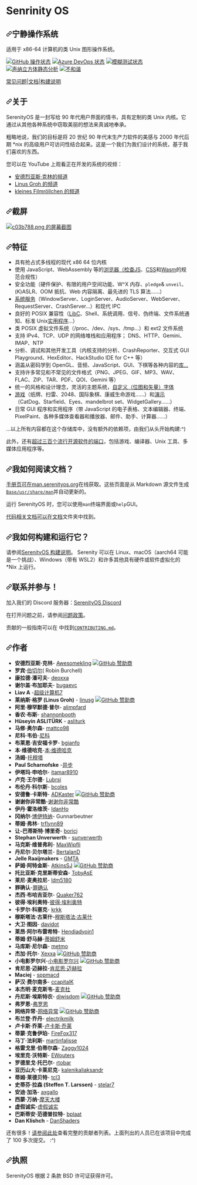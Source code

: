 # Senrinity  OS

<div class="Box-sc-g0xbh4-0 bJMeLZ js-snippet-clipboard-copy-unpositioned" data-hpc="true"><article class="markdown-body entry-content container-lg" itemprop="text"><h1 tabindex="-1" dir="auto"><a id="user-content-serenityos" class="anchor" aria-hidden="true" tabindex="-1" href="#serenityos"><svg class="octicon octicon-link" viewBox="0 0 16 16" version="1.1" width="16" height="16" aria-hidden="true"><path d="m7.775 3.275 1.25-1.25a3.5 3.5 0 1 1 4.95 4.95l-2.5 2.5a3.5 3.5 0 0 1-4.95 0 .751.751 0 0 1 .018-1.042.751.751 0 0 1 1.042-.018 1.998 1.998 0 0 0 2.83 0l2.5-2.5a2.002 2.002 0 0 0-2.83-2.83l-1.25 1.25a.751.751 0 0 1-1.042-.018.751.751 0 0 1-.018-1.042Zm-4.69 9.64a1.998 1.998 0 0 0 2.83 0l1.25-1.25a.751.751 0 0 1 1.042.018.751.751 0 0 1 .018 1.042l-1.25 1.25a3.5 3.5 0 1 1-4.95-4.95l2.5-2.5a3.5 3.5 0 0 1 4.95 0 .751.751 0 0 1-.018 1.042.751.751 0 0 1-1.042.018 1.998 1.998 0 0 0-2.83 0l-2.5 2.5a1.998 1.998 0 0 0 0 2.83Z"></path></svg></a><font style="vertical-align: inherit;"><font style="vertical-align: inherit;">宁静操作系统</font></font></h1>
<p dir="auto"><font style="vertical-align: inherit;"><font style="vertical-align: inherit;">适用于 x86-64 计算机的类 Unix 图形操作系统。</font></font></p>
<p dir="auto"><a href="https://github.com/SerenityOS/serenity/actions?query=workflow%3A%22Build%2C%20lint%2C%20and%20test%22"><img src="https://github.com/SerenityOS/serenity/workflows/Build,%20lint,%20and%20test/badge.svg" alt="GitHub 操作状态" style="max-width: 100%;"></a>
<a href="https://dev.azure.com/SerenityOS/SerenityOS/_build/latest?definitionId=1&amp;branchName=master" rel="nofollow"><img src="https://camo.githubusercontent.com/0845e8dd195f0177f622917afcf0d745c376551930791858459e0a4f4db13563/68747470733a2f2f6465762e617a7572652e636f6d2f536572656e6974794f532f536572656e6974794f532f5f617069732f6275696c642f7374617475732f43493f6272616e63684e616d653d6d6173746572" alt="Azure DevOps 状态" data-canonical-src="https://dev.azure.com/SerenityOS/SerenityOS/_apis/build/status/CI?branchName=master" style="max-width: 100%;"></a>
<a href="https://bugs.chromium.org/p/oss-fuzz/issues/list?sort=-opened&amp;can=1&amp;q=proj:serenity" rel="nofollow"><img src="https://camo.githubusercontent.com/602082c036236f90dd4b00f9d9af6d5e1fe8632c55d387ecc90c5000009cf3f9/68747470733a2f2f6f73732d66757a7a2d6275696c642d6c6f67732e73746f726167652e676f6f676c65617069732e636f6d2f6261646765732f736572656e6974792e737667" alt="模糊测试状态" data-canonical-src="https://oss-fuzz-build-logs.storage.googleapis.com/badges/serenity.svg" style="max-width: 100%;"></a>
<a href="https://sonarcloud.io/dashboard?id=SerenityOS_serenity" rel="nofollow"><img src="https://camo.githubusercontent.com/5dfb5facde880dc111e7a81545510fbf230d5bcd9f6e4a58a30280c1f8252320/68747470733a2f2f736f6e6172636c6f75642e696f2f6170692f70726f6a6563745f6261646765732f6d6561737572653f70726f6a6563743d536572656e6974794f535f736572656e697479266d65747269633d6e636c6f63" alt="声纳立方体静态分析" data-canonical-src="https://sonarcloud.io/api/project_badges/measure?project=SerenityOS_serenity&amp;metric=ncloc" style="max-width: 100%;"></a>
<a href="https://discord.gg/serenityos" rel="nofollow"><img src="https://camo.githubusercontent.com/e55eedc174baf7a9955956815076754ac9a91cd2883420bbe0eaf639fda079b1/68747470733a2f2f696d672e736869656c64732e696f2f646973636f72642f3833303532323530353630353238333836322e7376673f6c6f676f3d646973636f7264266c6f676f436f6c6f723d7768697465266c6f676f57696474683d3230266c6162656c436f6c6f723d373238394441266c6162656c3d446973636f726426636f6c6f723d313763663438" alt="不和谐" data-canonical-src="https://img.shields.io/discord/830522505605283862.svg?logo=discord&amp;logoColor=white&amp;logoWidth=20&amp;labelColor=7289DA&amp;label=Discord&amp;color=17cf48" style="max-width: 100%;"></a></p>
<p dir="auto"><a href="/SerenityOS/serenity/blob/master/Documentation/FAQ.md"><font style="vertical-align: inherit;"><font style="vertical-align: inherit;">常见问题</font></font></a><font style="vertical-align: inherit;"><font style="vertical-align: inherit;">|</font></font><a href="#how-do-i-read-the-documentation"><font style="vertical-align: inherit;"><font style="vertical-align: inherit;">文档</font></font></a><font style="vertical-align: inherit;"><font style="vertical-align: inherit;">|</font></font><a href="#how-do-i-build-and-run-this"><font style="vertical-align: inherit;"><font style="vertical-align: inherit;">构建说明</font></font></a></p>
<h2 tabindex="-1" dir="auto"><a id="user-content-about" class="anchor" aria-hidden="true" tabindex="-1" href="#about"><svg class="octicon octicon-link" viewBox="0 0 16 16" version="1.1" width="16" height="16" aria-hidden="true"><path d="m7.775 3.275 1.25-1.25a3.5 3.5 0 1 1 4.95 4.95l-2.5 2.5a3.5 3.5 0 0 1-4.95 0 .751.751 0 0 1 .018-1.042.751.751 0 0 1 1.042-.018 1.998 1.998 0 0 0 2.83 0l2.5-2.5a2.002 2.002 0 0 0-2.83-2.83l-1.25 1.25a.751.751 0 0 1-1.042-.018.751.751 0 0 1-.018-1.042Zm-4.69 9.64a1.998 1.998 0 0 0 2.83 0l1.25-1.25a.751.751 0 0 1 1.042.018.751.751 0 0 1 .018 1.042l-1.25 1.25a3.5 3.5 0 1 1-4.95-4.95l2.5-2.5a3.5 3.5 0 0 1 4.95 0 .751.751 0 0 1-.018 1.042.751.751 0 0 1-1.042.018 1.998 1.998 0 0 0-2.83 0l-2.5 2.5a1.998 1.998 0 0 0 0 2.83Z"></path></svg></a><font style="vertical-align: inherit;"><font style="vertical-align: inherit;">关于</font></font></h2>
<p dir="auto"><font style="vertical-align: inherit;"><font style="vertical-align: inherit;">SerenityOS 是一封写给 90 年代用户界面的情书，具有定制的类 Unix 内核。它通过从其他各种系统中窃取美丽的想法来真诚地奉承。</font></font></p>
<p dir="auto"><font style="vertical-align: inherit;"><font style="vertical-align: inherit;">粗略地说，我们的目标是将 20 世纪 90 年代末生产力软件的美感与 2000 年代后期 *nix 的高级用户可访问性结合起来。这是一个我们为我们设计的系统，基于我们喜欢的东西。</font></font></p>
<p dir="auto"><font style="vertical-align: inherit;"><font style="vertical-align: inherit;">您可以在 YouTube 上观看正在开发的系统的视频：</font></font></p>
<ul dir="auto">
<li><a href="https://youtube.com/andreaskling" rel="nofollow"><font style="vertical-align: inherit;"><font style="vertical-align: inherit;">安德烈亚斯·克林的频道</font></font></a></li>
<li><a href="https://youtube.com/linusgroh" rel="nofollow"><font style="vertical-align: inherit;"><font style="vertical-align: inherit;">Linus Groh 的频道</font></font></a></li>
<li><a href="https://www.youtube.com/c/kleinesfilmroellchen" rel="nofollow"><font style="vertical-align: inherit;"><font style="vertical-align: inherit;">kleines Filmröllchen 的频道</font></font></a></li>
</ul>
<h2 tabindex="-1" dir="auto"><a id="user-content-screenshot" class="anchor" aria-hidden="true" tabindex="-1" href="#screenshot"><svg class="octicon octicon-link" viewBox="0 0 16 16" version="1.1" width="16" height="16" aria-hidden="true"><path d="m7.775 3.275 1.25-1.25a3.5 3.5 0 1 1 4.95 4.95l-2.5 2.5a3.5 3.5 0 0 1-4.95 0 .751.751 0 0 1 .018-1.042.751.751 0 0 1 1.042-.018 1.998 1.998 0 0 0 2.83 0l2.5-2.5a2.002 2.002 0 0 0-2.83-2.83l-1.25 1.25a.751.751 0 0 1-1.042-.018.751.751 0 0 1-.018-1.042Zm-4.69 9.64a1.998 1.998 0 0 0 2.83 0l1.25-1.25a.751.751 0 0 1 1.042.018.751.751 0 0 1 .018 1.042l-1.25 1.25a3.5 3.5 0 1 1-4.95-4.95l2.5-2.5a3.5 3.5 0 0 1 4.95 0 .751.751 0 0 1-.018 1.042.751.751 0 0 1-1.042.018 1.998 1.998 0 0 0-2.83 0l-2.5 2.5a1.998 1.998 0 0 0 0 2.83Z"></path></svg></a><font style="vertical-align: inherit;"><font style="vertical-align: inherit;">截屏</font></font></h2>
<p dir="auto"><a target="_blank" rel="noopener noreferrer" href="/SerenityOS/serenity/blob/master/Meta/Screenshots/screenshot-c03b788.png"><img src="/SerenityOS/serenity/raw/master/Meta/Screenshots/screenshot-c03b788.png" alt="c03b788.png 的屏幕截图" style="max-width: 100%;"></a></p>
<h2 tabindex="-1" dir="auto"><a id="user-content-features" class="anchor" aria-hidden="true" tabindex="-1" href="#features"><svg class="octicon octicon-link" viewBox="0 0 16 16" version="1.1" width="16" height="16" aria-hidden="true"><path d="m7.775 3.275 1.25-1.25a3.5 3.5 0 1 1 4.95 4.95l-2.5 2.5a3.5 3.5 0 0 1-4.95 0 .751.751 0 0 1 .018-1.042.751.751 0 0 1 1.042-.018 1.998 1.998 0 0 0 2.83 0l2.5-2.5a2.002 2.002 0 0 0-2.83-2.83l-1.25 1.25a.751.751 0 0 1-1.042-.018.751.751 0 0 1-.018-1.042Zm-4.69 9.64a1.998 1.998 0 0 0 2.83 0l1.25-1.25a.751.751 0 0 1 1.042.018.751.751 0 0 1 .018 1.042l-1.25 1.25a3.5 3.5 0 1 1-4.95-4.95l2.5-2.5a3.5 3.5 0 0 1 4.95 0 .751.751 0 0 1-.018 1.042.751.751 0 0 1-1.042.018 1.998 1.998 0 0 0-2.83 0l-2.5 2.5a1.998 1.998 0 0 0 0 2.83Z"></path></svg></a><font style="vertical-align: inherit;"><font style="vertical-align: inherit;">特征</font></font></h2>
<ul dir="auto">
<li><font style="vertical-align: inherit;"><font style="vertical-align: inherit;">具有抢占式多线程的现代 x86 64 位内核</font></font></li>
<li><a href="/SerenityOS/serenity/blob/master/Userland/Applications/Browser"><font style="vertical-align: inherit;"></font></a><font style="vertical-align: inherit;"><font style="vertical-align: inherit;">使用 JavaScript、WebAssembly 等的</font><a href="/SerenityOS/serenity/blob/master/Userland/Applications/Browser"><font style="vertical-align: inherit;">浏览器（检查</font></a></font><a href="https://serenityos.github.io/libjs-website/test262/" rel="nofollow"><font style="vertical-align: inherit;"><font style="vertical-align: inherit;">JS</font></font></a><font style="vertical-align: inherit;"><font style="vertical-align: inherit;">、</font></font><a href="https://css.tobyase.de/" rel="nofollow"><font style="vertical-align: inherit;"><font style="vertical-align: inherit;">CSS</font></font></a><font style="vertical-align: inherit;"><font style="vertical-align: inherit;">和</font></font><a href="https://serenityos.github.io/libjs-website/wasm/" rel="nofollow"><font style="vertical-align: inherit;"><font style="vertical-align: inherit;">Wasm</font></font></a><font style="vertical-align: inherit;"><font style="vertical-align: inherit;">的规范合规性）</font></font></li>
<li><font style="vertical-align: inherit;"><font style="vertical-align: inherit;">安全功能（硬件保护、有限的用户空间功能、W^X 内存、</font></font><code>pledge</code><font style="vertical-align: inherit;"><font style="vertical-align: inherit;">&amp; </font></font><code>unveil</code><font style="vertical-align: inherit;"><font style="vertical-align: inherit;">、(K)ASLR、OOM 抵抗、Web 内容隔离、最先进的 TLS 算法……）</font></font></li>
<li><a href="/SerenityOS/serenity/blob/master/Userland/Services"><font style="vertical-align: inherit;"><font style="vertical-align: inherit;">系统服务</font></font></a><font style="vertical-align: inherit;"><font style="vertical-align: inherit;">（WindowServer、LoginServer、AudioServer、WebServer、RequestServer、CrashServer...）和现代 IPC</font></font></li>
<li><font style="vertical-align: inherit;"><font style="vertical-align: inherit;">良好的 POSIX 兼容性（</font></font><a href="/SerenityOS/serenity/blob/master/Userland/Libraries/LibC"><font style="vertical-align: inherit;"><font style="vertical-align: inherit;">LibC</font></font></a><font style="vertical-align: inherit;"><font style="vertical-align: inherit;">、Shell、系统调用、信号、伪终端、文件系统通知、标准 Unix</font></font><a href="/SerenityOS/serenity/blob/master/Userland/Utilities"><font style="vertical-align: inherit;"><font style="vertical-align: inherit;">实用程序</font></font></a><font style="vertical-align: inherit;"><font style="vertical-align: inherit;">...）</font></font></li>
<li><font style="vertical-align: inherit;"><font style="vertical-align: inherit;">类 POSIX 虚拟文件系统（/proc、/dev、/sys、/tmp...）和 ext2 文件系统</font></font></li>
<li><font style="vertical-align: inherit;"><font style="vertical-align: inherit;">支持 IPv4、TCP、UDP 的网络堆栈和应用程序； DNS、HTTP、Gemini、IMAP、NTP</font></font></li>
<li><font style="vertical-align: inherit;"><font style="vertical-align: inherit;">分析、调试和其他开发工具（内核支持的分析、CrashReporter、交互式 GUI Playground、HexEditor、HackStudio IDE for C++ 等）</font></font></li>
<li><a href="/SerenityOS/serenity/blob/master/Userland/Libraries"><font style="vertical-align: inherit;"></font></a><font style="vertical-align: inherit;"><font style="vertical-align: inherit;">涵盖从密码学到&ZeroWidthSpace;&ZeroWidthSpace; OpenGL、音频、JavaScript、GUI、下棋等各种内容的</font><a href="/SerenityOS/serenity/blob/master/Userland/Libraries"><font style="vertical-align: inherit;">库...</font></a></font></li>
<li><font style="vertical-align: inherit;"><font style="vertical-align: inherit;">支持许多常见和不常见的文件格式（PNG、JPEG、GIF、MP3、WAV、FLAC、ZIP、TAR、PDF、QOI、Gemini 等）</font></font></li>
<li><font style="vertical-align: inherit;"><font style="vertical-align: inherit;">统一的风格和设计理念，灵活的主题系统，</font></font><a href="https://fonts.serenityos.net/font-family" rel="nofollow"><font style="vertical-align: inherit;"><font style="vertical-align: inherit;">自定义（位图和矢量）字体</font></font></a></li>
<li><a href="/SerenityOS/serenity/blob/master/Userland/Games"><font style="vertical-align: inherit;"><font style="vertical-align: inherit;">游戏</font></font></a><font style="vertical-align: inherit;"><font style="vertical-align: inherit;">（纸牌、扫雷、2048、国际象棋、康威生命游戏……）和</font></font><a href="/SerenityOS/serenity/blob/master/Userland/Demos"><font style="vertical-align: inherit;"><font style="vertical-align: inherit;">演示</font></font></a><font style="vertical-align: inherit;"><font style="vertical-align: inherit;">（CatDog、Starfield、Eyes、mandelbrot set、WidgetGallery……）</font></font></li>
<li><font style="vertical-align: inherit;"><font style="vertical-align: inherit;">日常 GUI 程序和实用程序（带 JavaScript 的电子表格、文本编辑器、终端、PixelPaint、各种多媒体查看器和播放器、邮件、助手、计算器……）</font></font></li>
</ul>
<p dir="auto"><font style="vertical-align: inherit;"><font style="vertical-align: inherit;">...以上所有内容都在这个存储库中，没有额外的依赖项，由我们从头开始构建:^)</font></font></p>
<p dir="auto"><font style="vertical-align: inherit;"><font style="vertical-align: inherit;">此外，还有</font></font><a href="/SerenityOS/serenity/blob/master/Ports/AvailablePorts.md"><font style="vertical-align: inherit;"><font style="vertical-align: inherit;">超过三百个流行开源软件的端口</font></font></a><font style="vertical-align: inherit;"><font style="vertical-align: inherit;">，包括游戏、编译器、Unix 工具、多媒体应用程序等。</font></font></p>
<h2 tabindex="-1" dir="auto"><a id="user-content-how-do-i-read-the-documentation" class="anchor" aria-hidden="true" tabindex="-1" href="#how-do-i-read-the-documentation"><svg class="octicon octicon-link" viewBox="0 0 16 16" version="1.1" width="16" height="16" aria-hidden="true"><path d="m7.775 3.275 1.25-1.25a3.5 3.5 0 1 1 4.95 4.95l-2.5 2.5a3.5 3.5 0 0 1-4.95 0 .751.751 0 0 1 .018-1.042.751.751 0 0 1 1.042-.018 1.998 1.998 0 0 0 2.83 0l2.5-2.5a2.002 2.002 0 0 0-2.83-2.83l-1.25 1.25a.751.751 0 0 1-1.042-.018.751.751 0 0 1-.018-1.042Zm-4.69 9.64a1.998 1.998 0 0 0 2.83 0l1.25-1.25a.751.751 0 0 1 1.042.018.751.751 0 0 1 .018 1.042l-1.25 1.25a3.5 3.5 0 1 1-4.95-4.95l2.5-2.5a3.5 3.5 0 0 1 4.95 0 .751.751 0 0 1-.018 1.042.751.751 0 0 1-1.042.018 1.998 1.998 0 0 0-2.83 0l-2.5 2.5a1.998 1.998 0 0 0 0 2.83Z"></path></svg></a><font style="vertical-align: inherit;"><font style="vertical-align: inherit;">我如何阅读文档？</font></font></h2>
<p dir="auto"><font style="vertical-align: inherit;"></font><a href="https://man.serenityos.org" rel="nofollow"><font style="vertical-align: inherit;"><font style="vertical-align: inherit;">手册页可在man.serenityos.org</font></font></a><font style="vertical-align: inherit;"><font style="vertical-align: inherit;">在线获取</font><font style="vertical-align: inherit;">。这些页面是从 Markdown 源文件生成</font></font><a href="https://github.com/SerenityOS/serenity/tree/master/Base/usr/share/man"><code>Base/usr/share/man</code></a><font style="vertical-align: inherit;"><font style="vertical-align: inherit;">并自动更新的。</font></font></p>
<p dir="auto"><font style="vertical-align: inherit;"><font style="vertical-align: inherit;">运行 SerenityOS 时，您可以使用</font></font><code>man</code><font style="vertical-align: inherit;"><font style="vertical-align: inherit;">终端界面或</font></font><code>help</code><font style="vertical-align: inherit;"><font style="vertical-align: inherit;">GUI。</font></font></p>
<p dir="auto"><font style="vertical-align: inherit;"></font><a href="/SerenityOS/serenity/blob/master/Documentation"><font style="vertical-align: inherit;"><font style="vertical-align: inherit;">代码相关文档可以在文档</font></font></a><font style="vertical-align: inherit;"><font style="vertical-align: inherit;">文件夹中找到</font><font style="vertical-align: inherit;">。</font></font></p>
<h2 tabindex="-1" dir="auto"><a id="user-content-how-do-i-build-and-run-this" class="anchor" aria-hidden="true" tabindex="-1" href="#how-do-i-build-and-run-this"><svg class="octicon octicon-link" viewBox="0 0 16 16" version="1.1" width="16" height="16" aria-hidden="true"><path d="m7.775 3.275 1.25-1.25a3.5 3.5 0 1 1 4.95 4.95l-2.5 2.5a3.5 3.5 0 0 1-4.95 0 .751.751 0 0 1 .018-1.042.751.751 0 0 1 1.042-.018 1.998 1.998 0 0 0 2.83 0l2.5-2.5a2.002 2.002 0 0 0-2.83-2.83l-1.25 1.25a.751.751 0 0 1-1.042-.018.751.751 0 0 1-.018-1.042Zm-4.69 9.64a1.998 1.998 0 0 0 2.83 0l1.25-1.25a.751.751 0 0 1 1.042.018.751.751 0 0 1 .018 1.042l-1.25 1.25a3.5 3.5 0 1 1-4.95-4.95l2.5-2.5a3.5 3.5 0 0 1 4.95 0 .751.751 0 0 1-.018 1.042.751.751 0 0 1-1.042.018 1.998 1.998 0 0 0-2.83 0l-2.5 2.5a1.998 1.998 0 0 0 0 2.83Z"></path></svg></a><font style="vertical-align: inherit;"><font style="vertical-align: inherit;">我如何构建和运行它？</font></font></h2>
<p dir="auto"><font style="vertical-align: inherit;"><font style="vertical-align: inherit;">请参阅</font></font><a href="https://github.com/SerenityOS/serenity/blob/master/Documentation/BuildInstructions.md"><font style="vertical-align: inherit;"><font style="vertical-align: inherit;">SerenityOS 构建说明</font></font></a><font style="vertical-align: inherit;"><font style="vertical-align: inherit;">。 Serenity 可以在 Linux、macOS（aarch64 可能是一个挑战）、Windows（带有 WSL2）和许多其他具有硬件或软件虚拟化的 *Nix 上运行。</font></font></p>
<h2 tabindex="-1" dir="auto"><a id="user-content-get-in-touch-and-participate" class="anchor" aria-hidden="true" tabindex="-1" href="#get-in-touch-and-participate"><svg class="octicon octicon-link" viewBox="0 0 16 16" version="1.1" width="16" height="16" aria-hidden="true"><path d="m7.775 3.275 1.25-1.25a3.5 3.5 0 1 1 4.95 4.95l-2.5 2.5a3.5 3.5 0 0 1-4.95 0 .751.751 0 0 1 .018-1.042.751.751 0 0 1 1.042-.018 1.998 1.998 0 0 0 2.83 0l2.5-2.5a2.002 2.002 0 0 0-2.83-2.83l-1.25 1.25a.751.751 0 0 1-1.042-.018.751.751 0 0 1-.018-1.042Zm-4.69 9.64a1.998 1.998 0 0 0 2.83 0l1.25-1.25a.751.751 0 0 1 1.042.018.751.751 0 0 1 .018 1.042l-1.25 1.25a3.5 3.5 0 1 1-4.95-4.95l2.5-2.5a3.5 3.5 0 0 1 4.95 0 .751.751 0 0 1-.018 1.042.751.751 0 0 1-1.042.018 1.998 1.998 0 0 0-2.83 0l-2.5 2.5a1.998 1.998 0 0 0 0 2.83Z"></path></svg></a><font style="vertical-align: inherit;"><font style="vertical-align: inherit;">联系并参与！</font></font></h2>
<p dir="auto"><font style="vertical-align: inherit;"><font style="vertical-align: inherit;">加入我们的 Discord 服务器：</font></font><a href="https://discord.gg/serenityos" rel="nofollow"><font style="vertical-align: inherit;"><font style="vertical-align: inherit;">SerenityOS Discord</font></font></a></p>
<p dir="auto"><font style="vertical-align: inherit;"><font style="vertical-align: inherit;">在打开问题之前，请参阅</font></font><a href="https://github.com/SerenityOS/serenity/blob/master/CONTRIBUTING.md#issue-policy"><font style="vertical-align: inherit;"><font style="vertical-align: inherit;">问题政策</font></font></a><font style="vertical-align: inherit;"><font style="vertical-align: inherit;">。</font></font></p>
<p dir="auto"><font style="vertical-align: inherit;"><font style="vertical-align: inherit;">贡献的一般指南可以在 中找到</font></font><a href="/SerenityOS/serenity/blob/master/CONTRIBUTING.md"><code>CONTRIBUTING.md</code></a><font style="vertical-align: inherit;"><font style="vertical-align: inherit;">。</font></font></p>
<h2 tabindex="-1" dir="auto"><a id="user-content-authors" class="anchor" aria-hidden="true" tabindex="-1" href="#authors"><svg class="octicon octicon-link" viewBox="0 0 16 16" version="1.1" width="16" height="16" aria-hidden="true"><path d="m7.775 3.275 1.25-1.25a3.5 3.5 0 1 1 4.95 4.95l-2.5 2.5a3.5 3.5 0 0 1-4.95 0 .751.751 0 0 1 .018-1.042.751.751 0 0 1 1.042-.018 1.998 1.998 0 0 0 2.83 0l2.5-2.5a2.002 2.002 0 0 0-2.83-2.83l-1.25 1.25a.751.751 0 0 1-1.042-.018.751.751 0 0 1-.018-1.042Zm-4.69 9.64a1.998 1.998 0 0 0 2.83 0l1.25-1.25a.751.751 0 0 1 1.042.018.751.751 0 0 1 .018 1.042l-1.25 1.25a3.5 3.5 0 1 1-4.95-4.95l2.5-2.5a3.5 3.5 0 0 1 4.95 0 .751.751 0 0 1-.018 1.042.751.751 0 0 1-1.042.018 1.998 1.998 0 0 0-2.83 0l-2.5 2.5a1.998 1.998 0 0 0 0 2.83Z"></path></svg></a><font style="vertical-align: inherit;"><font style="vertical-align: inherit;">作者</font></font></h2>
<ul dir="auto">
<li><strong><font style="vertical-align: inherit;"><font style="vertical-align: inherit;">安德烈亚斯·克林</font></font></strong><font style="vertical-align: inherit;"><font style="vertical-align: inherit;">- </font></font><a href="https://twitter.com/awesomekling" rel="nofollow"><font style="vertical-align: inherit;"><font style="vertical-align: inherit;">Awesomekling</font></font></a> <a href="https://github.com/sponsors/awesomekling"><img src="https://camo.githubusercontent.com/91b6a38aab351e003661b0b9a638548d2294305b1e4558c4ac8e39ebab2fcf28/68747470733a2f2f696d672e736869656c64732e696f2f7374617469632f76313f6c6162656c3d53706f6e736f72266d6573736167653d254532253944254134266c6f676f3d476974487562" alt="GitHub 赞助商" data-canonical-src="https://img.shields.io/static/v1?label=Sponsor&amp;message=%E2%9D%A4&amp;logo=GitHub" style="max-width: 100%;"></a></li>
<li><strong><font style="vertical-align: inherit;"><font style="vertical-align: inherit;">罗宾·</font></font></strong><font style="vertical-align: inherit;"><a href="https://github.com/rburchell"><font style="vertical-align: inherit;">伯切尔</font></a><font style="vertical-align: inherit;">( Robin Burchell)</font></font><a href="https://github.com/rburchell"><font style="vertical-align: inherit;"></font></a></li>
<li><strong><font style="vertical-align: inherit;"><font style="vertical-align: inherit;">康拉德·潘可夫</font></font></strong><font style="vertical-align: inherit;"><font style="vertical-align: inherit;">- </font></font><a href="https://github.com/deoxxa"><font style="vertical-align: inherit;"><font style="vertical-align: inherit;">deoxxa</font></font></a></li>
<li><strong><font style="vertical-align: inherit;"><font style="vertical-align: inherit;">谢尔盖·布加耶夫</font></font></strong><font style="vertical-align: inherit;"><font style="vertical-align: inherit;">- </font></font><a href="https://github.com/bugaevc"><font style="vertical-align: inherit;"><font style="vertical-align: inherit;">bugaevc</font></font></a></li>
<li><strong><font style="vertical-align: inherit;"><font style="vertical-align: inherit;">Liav A</font></font></strong><font style="vertical-align: inherit;"><font style="vertical-align: inherit;"> -</font></font><a href="https://github.com/supercomputer7"><font style="vertical-align: inherit;"><font style="vertical-align: inherit;">超级计算机7</font></font></a></li>
<li><strong><font style="vertical-align: inherit;"><font style="vertical-align: inherit;">莱纳斯·格罗 (Linus Groh)</font></font></strong><font style="vertical-align: inherit;"><font style="vertical-align: inherit;"> - </font></font><a href="https://github.com/linusg"><font style="vertical-align: inherit;"><font style="vertical-align: inherit;">linusg</font></font></a> <a href="https://github.com/sponsors/linusg"><img src="https://camo.githubusercontent.com/91b6a38aab351e003661b0b9a638548d2294305b1e4558c4ac8e39ebab2fcf28/68747470733a2f2f696d672e736869656c64732e696f2f7374617469632f76313f6c6162656c3d53706f6e736f72266d6573736167653d254532253944254134266c6f676f3d476974487562" alt="GitHub 赞助商" data-canonical-src="https://img.shields.io/static/v1?label=Sponsor&amp;message=%E2%9D%A4&amp;logo=GitHub" style="max-width: 100%;"></a></li>
<li><strong><font style="vertical-align: inherit;"><font style="vertical-align: inherit;">阿里·穆罕默德·普尔</font></font></strong><font style="vertical-align: inherit;"><font style="vertical-align: inherit;">- </font></font><a href="https://github.com/alimpfard"><font style="vertical-align: inherit;"><font style="vertical-align: inherit;">alimpfard</font></font></a></li>
<li><strong><font style="vertical-align: inherit;"><font style="vertical-align: inherit;">香农·布斯</font></font></strong><font style="vertical-align: inherit;"><font style="vertical-align: inherit;">- </font></font><a href="https://github.com/shannonbooth"><font style="vertical-align: inherit;"><font style="vertical-align: inherit;">shannonbooth</font></font></a></li>
<li><strong><font style="vertical-align: inherit;"><font style="vertical-align: inherit;">Hüseyin ASLITÜRK</font></font></strong><font style="vertical-align: inherit;"><font style="vertical-align: inherit;"> - </font></font><a href="https://github.com/asliturk"><font style="vertical-align: inherit;"><font style="vertical-align: inherit;">asliturk</font></font></a></li>
<li><strong><font style="vertical-align: inherit;"><font style="vertical-align: inherit;">马修·奥尔森</font></font></strong><font style="vertical-align: inherit;"><font style="vertical-align: inherit;">- </font></font><a href="https://github.com/mattco98"><font style="vertical-align: inherit;"><font style="vertical-align: inherit;">mattco98</font></font></a></li>
<li><strong><font style="vertical-align: inherit;"><font style="vertical-align: inherit;">尼科·韦伯</font></font></strong><font style="vertical-align: inherit;"><font style="vertical-align: inherit;">-</font></font><a href="https://github.com/nico"><font style="vertical-align: inherit;"><font style="vertical-align: inherit;">尼科</font></font></a></li>
<li><strong><font style="vertical-align: inherit;"><font style="vertical-align: inherit;">布莱恩·吉安福卡罗</font></font></strong><font style="vertical-align: inherit;"><font style="vertical-align: inherit;">- </font></font><a href="https://github.com/bgianfo"><font style="vertical-align: inherit;"><font style="vertical-align: inherit;">bgianfo</font></font></a></li>
<li><strong><font style="vertical-align: inherit;"><font style="vertical-align: inherit;">本·维德哈克</font></font></strong><font style="vertical-align: inherit;"><font style="vertical-align: inherit;">-</font></font><a href="https://github.com/BenWiederhake"><font style="vertical-align: inherit;"><font style="vertical-align: inherit;">本·维德哈克</font></font></a></li>
<li><strong><font style="vertical-align: inherit;"><font style="vertical-align: inherit;">汤姆</font></font></strong><font style="vertical-align: inherit;"><font style="vertical-align: inherit;">-</font></font><a href="https://github.com/tomuta"><font style="vertical-align: inherit;"><font style="vertical-align: inherit;">托穆塔</font></font></a></li>
<li><strong><font style="vertical-align: inherit;"><font style="vertical-align: inherit;">Paul Scharnofske</font></font></strong><font style="vertical-align: inherit;"><font style="vertical-align: inherit;"> -</font></font><a href="https://github.com/asynts"><font style="vertical-align: inherit;"><font style="vertical-align: inherit;">异步</font></font></a></li>
<li><strong><font style="vertical-align: inherit;"><font style="vertical-align: inherit;">伊塔玛·申哈尔</font></font></strong><font style="vertical-align: inherit;"><font style="vertical-align: inherit;">- </font></font><a href="https://github.com/itamar8910"><font style="vertical-align: inherit;"><font style="vertical-align: inherit;">itamar8910</font></font></a></li>
<li><strong><font style="vertical-align: inherit;"><font style="vertical-align: inherit;">卢克·王尔德</font></font></strong><font style="vertical-align: inherit;"><font style="vertical-align: inherit;">- </font></font><a href="https://github.com/Lubrsi"><font style="vertical-align: inherit;"><font style="vertical-align: inherit;">Lubrsi</font></font></a></li>
<li><strong><font style="vertical-align: inherit;"><font style="vertical-align: inherit;">布伦丹·科尔斯</font></font></strong><font style="vertical-align: inherit;"><font style="vertical-align: inherit;">- </font></font><a href="https://github.com/bcoles"><font style="vertical-align: inherit;"><font style="vertical-align: inherit;">bcoles</font></font></a></li>
<li><strong><font style="vertical-align: inherit;"><font style="vertical-align: inherit;">安德鲁·卡斯特</font></font></strong><font style="vertical-align: inherit;"><font style="vertical-align: inherit;">- </font></font><a href="https://github.com/ADKaster"><font style="vertical-align: inherit;"><font style="vertical-align: inherit;">ADKaster</font></font></a> <a href="https://github.com/sponsors/ADKaster"><img src="https://camo.githubusercontent.com/91b6a38aab351e003661b0b9a638548d2294305b1e4558c4ac8e39ebab2fcf28/68747470733a2f2f696d672e736869656c64732e696f2f7374617469632f76313f6c6162656c3d53706f6e736f72266d6573736167653d254532253944254134266c6f676f3d476974487562" alt="GitHub 赞助商" data-canonical-src="https://img.shields.io/static/v1?label=Sponsor&amp;message=%E2%9D%A4&amp;logo=GitHub" style="max-width: 100%;"></a></li>
<li><strong><font style="vertical-align: inherit;"><font style="vertical-align: inherit;">谢谢你非常酷</font></font></strong><font style="vertical-align: inherit;"><font style="vertical-align: inherit;">-</font></font><a href="https://github.com/thankyouverycool"><font style="vertical-align: inherit;"><font style="vertical-align: inherit;">谢谢你非常酷</font></font></a></li>
<li><strong><font style="vertical-align: inherit;"><font style="vertical-align: inherit;">伊丹·霍洛维茨</font></font></strong><font style="vertical-align: inherit;"><font style="vertical-align: inherit;">- </font></font><a href="https://github.com/IdanHo"><font style="vertical-align: inherit;"><font style="vertical-align: inherit;">IdanHo</font></font></a></li>
<li><strong><font style="vertical-align: inherit;"><font style="vertical-align: inherit;">冈纳尔·</font></font></strong><font style="vertical-align: inherit;"><a href="https://github.com/gunnarbeutner"><font style="vertical-align: inherit;">博伊特纳</font></a><font style="vertical-align: inherit;">- Gunnarbeutner</font></font><a href="https://github.com/gunnarbeutner"><font style="vertical-align: inherit;"></font></a></li>
<li><strong><font style="vertical-align: inherit;"><font style="vertical-align: inherit;">蒂姆·弗林</font></font></strong><font style="vertical-align: inherit;"><font style="vertical-align: inherit;">- </font></font><a href="https://github.com/trflynn89"><font style="vertical-align: inherit;"><font style="vertical-align: inherit;">trflynn89</font></font></a></li>
<li><strong><font style="vertical-align: inherit;"><font style="vertical-align: inherit;">让-巴蒂斯特·博里奇</font></font></strong><font style="vertical-align: inherit;"><font style="vertical-align: inherit;">- </font></font><a href="https://github.com/boricj"><font style="vertical-align: inherit;"><font style="vertical-align: inherit;">boricj</font></font></a></li>
<li><strong><font style="vertical-align: inherit;"><font style="vertical-align: inherit;">Stephan Unverwerth</font></font></strong><font style="vertical-align: inherit;"><font style="vertical-align: inherit;"> - </font></font><a href="https://github.com/sunverwerth"><font style="vertical-align: inherit;"><font style="vertical-align: inherit;">sunverwerth</font></font></a></li>
<li><strong><font style="vertical-align: inherit;"><font style="vertical-align: inherit;">马克斯·维普弗利</font></font></strong><font style="vertical-align: inherit;"><font style="vertical-align: inherit;">- </font></font><a href="https://github.com/MaxWipfli"><font style="vertical-align: inherit;"><font style="vertical-align: inherit;">MaxWipfli</font></font></a></li>
<li><strong><font style="vertical-align: inherit;"><font style="vertical-align: inherit;">丹尼尔·贝尔塔兰</font></font></strong><font style="vertical-align: inherit;"><font style="vertical-align: inherit;">- </font></font><a href="https://github.com/BertalanD"><font style="vertical-align: inherit;"><font style="vertical-align: inherit;">BertalanD</font></font></a></li>
<li><strong><font style="vertical-align: inherit;"><font style="vertical-align: inherit;">Jelle Raaijmakers</font></font></strong><font style="vertical-align: inherit;"><font style="vertical-align: inherit;"> - </font></font><a href="https://github.com/GMTA"><font style="vertical-align: inherit;"><font style="vertical-align: inherit;">GMTA</font></font></a></li>
<li><strong><font style="vertical-align: inherit;"><font style="vertical-align: inherit;">萨姆·阿特金斯</font></font></strong><font style="vertical-align: inherit;"><font style="vertical-align: inherit;">- </font></font><a href="https://github.com/AtkinsSJ"><font style="vertical-align: inherit;"><font style="vertical-align: inherit;">AtkinsSJ</font></font></a> <a href="https://github.com/sponsors/AtkinsSJ"><img src="https://camo.githubusercontent.com/91b6a38aab351e003661b0b9a638548d2294305b1e4558c4ac8e39ebab2fcf28/68747470733a2f2f696d672e736869656c64732e696f2f7374617469632f76313f6c6162656c3d53706f6e736f72266d6573736167653d254532253944254134266c6f676f3d476974487562" alt="GitHub 赞助商" data-canonical-src="https://img.shields.io/static/v1?label=Sponsor&amp;message=%E2%9D%A4&amp;logo=GitHub" style="max-width: 100%;"></a></li>
<li><strong><font style="vertical-align: inherit;"><font style="vertical-align: inherit;">托比亚斯·克里斯蒂安森</font></font></strong><font style="vertical-align: inherit;"><font style="vertical-align: inherit;">- </font></font><a href="https://github.com/TobyAsE"><font style="vertical-align: inherit;"><font style="vertical-align: inherit;">TobyAsE</font></font></a></li>
<li><strong><font style="vertical-align: inherit;"><font style="vertical-align: inherit;">莱尼·麦奥拉尼</font></font></strong><font style="vertical-align: inherit;"><font style="vertical-align: inherit;">- </font></font><a href="https://github.com/ldm5180"><font style="vertical-align: inherit;"><font style="vertical-align: inherit;">ldm5180</font></font></a></li>
<li><strong><font style="vertical-align: inherit;"><font style="vertical-align: inherit;">罪确认</font></font></strong><font style="vertical-align: inherit;"><font style="vertical-align: inherit;">-</font></font><a href="https://github.com/sin-ack"><font style="vertical-align: inherit;"><font style="vertical-align: inherit;">罪确认</font></font></a></li>
<li><strong><font style="vertical-align: inherit;"><font style="vertical-align: inherit;">杰西·布哈吉亚尔</font></font></strong><font style="vertical-align: inherit;"><font style="vertical-align: inherit;">- </font></font><a href="https://github.com/Quaker762"><font style="vertical-align: inherit;"><font style="vertical-align: inherit;">Quaker762</font></font></a></li>
<li><strong><font style="vertical-align: inherit;"><font style="vertical-align: inherit;">彼得·埃利奥特</font></font></strong><font style="vertical-align: inherit;"><font style="vertical-align: inherit;">-</font></font><a href="https://github.com/Petelliott"><font style="vertical-align: inherit;"><font style="vertical-align: inherit;">彼得·埃利奥特</font></font></a></li>
<li><strong><font style="vertical-align: inherit;"><font style="vertical-align: inherit;">卡罗尔·科塞克</font></font></strong><font style="vertical-align: inherit;"><font style="vertical-align: inherit;">- </font></font><a href="https://github.com/krkk"><font style="vertical-align: inherit;"><font style="vertical-align: inherit;">krkk</font></font></a></li>
<li><strong><font style="vertical-align: inherit;"><font style="vertical-align: inherit;">穆斯塔法·古莱什</font></font></strong><font style="vertical-align: inherit;"><font style="vertical-align: inherit;">-</font></font><a href="https://github.com/mustafaquraish"><font style="vertical-align: inherit;"><font style="vertical-align: inherit;">穆斯塔法·古莱什</font></font></a></li>
<li><strong><font style="vertical-align: inherit;"><font style="vertical-align: inherit;">大卫·图因</font></font></strong><font style="vertical-align: inherit;"><font style="vertical-align: inherit;">- </font></font><a href="https://github.com/davidot"><font style="vertical-align: inherit;"><font style="vertical-align: inherit;">davidot</font></font></a></li>
<li><strong><font style="vertical-align: inherit;"><font style="vertical-align: inherit;">莱昂·阿尔布雷希特</font></font></strong><font style="vertical-align: inherit;"><font style="vertical-align: inherit;">- </font></font><a href="https://github.com/Hendiadyoin1"><font style="vertical-align: inherit;"><font style="vertical-align: inherit;">Hendiadyoin1</font></font></a></li>
<li><strong><font style="vertical-align: inherit;"><font style="vertical-align: inherit;">蒂姆·舒马赫</font></font></strong><font style="vertical-align: inherit;"><font style="vertical-align: inherit;">-</font></font><a href="https://github.com/timschumi"><font style="vertical-align: inherit;"><font style="vertical-align: inherit;">蒂姆舒米</font></font></a></li>
<li><strong><font style="vertical-align: inherit;"><font style="vertical-align: inherit;">马库斯·尼尔森</font></font></strong><font style="vertical-align: inherit;"><font style="vertical-align: inherit;">- </font></font><a href="https://github.com/metmo"><font style="vertical-align: inherit;"><font style="vertical-align: inherit;">metmo</font></font></a></li>
<li><strong><font style="vertical-align: inherit;"><font style="vertical-align: inherit;">杰加·托尔</font></font></strong><font style="vertical-align: inherit;"><font style="vertical-align: inherit;">- </font></font><a href="https://github.com/Xexxa"><font style="vertical-align: inherit;"><font style="vertical-align: inherit;">Xexxa</font></font></a> <a href="https://github.com/sponsors/Xexxa"><img src="https://camo.githubusercontent.com/91b6a38aab351e003661b0b9a638548d2294305b1e4558c4ac8e39ebab2fcf28/68747470733a2f2f696d672e736869656c64732e696f2f7374617469632f76313f6c6162656c3d53706f6e736f72266d6573736167653d254532253944254134266c6f676f3d476974487562" alt="GitHub 赞助商" data-canonical-src="https://img.shields.io/static/v1?label=Sponsor&amp;message=%E2%9D%A4&amp;logo=GitHub" style="max-width: 100%;"></a></li>
<li><strong><font style="vertical-align: inherit;"><font style="vertical-align: inherit;">小电影罗尔兴</font></font></strong><font style="vertical-align: inherit;"><font style="vertical-align: inherit;">-</font></font><a href="https://github.com/kleinesfilmroellchen"><font style="vertical-align: inherit;"><font style="vertical-align: inherit;">小电影罗尔兴</font></font></a> <a href="https://github.com/sponsors/kleinesfilmroellchen"><img src="https://camo.githubusercontent.com/91b6a38aab351e003661b0b9a638548d2294305b1e4558c4ac8e39ebab2fcf28/68747470733a2f2f696d672e736869656c64732e696f2f7374617469632f76313f6c6162656c3d53706f6e736f72266d6573736167653d254532253944254134266c6f676f3d476974487562" alt="GitHub 赞助商" data-canonical-src="https://img.shields.io/static/v1?label=Sponsor&amp;message=%E2%9D%A4&amp;logo=GitHub" style="max-width: 100%;"></a></li>
<li><strong><font style="vertical-align: inherit;"><font style="vertical-align: inherit;">肯尼思·迈赫拉</font></font></strong><font style="vertical-align: inherit;"><font style="vertical-align: inherit;">-</font></font><a href="https://github.com/kennethmyhra"><font style="vertical-align: inherit;"><font style="vertical-align: inherit;">肯尼思·迈赫拉</font></font></a></li>
<li><strong><font style="vertical-align: inherit;"><font style="vertical-align: inherit;">Maciej</font></font></strong><font style="vertical-align: inherit;"><font style="vertical-align: inherit;"> - </font></font><a href="https://github.com/sppmacd"><font style="vertical-align: inherit;"><font style="vertical-align: inherit;">sppmacd</font></font></a></li>
<li><strong><font style="vertical-align: inherit;"><font style="vertical-align: inherit;">萨汉·费尔南多</font></font></strong><font style="vertical-align: inherit;"><font style="vertical-align: inherit;">- </font></font><a href="https://github.com/ccapitalK"><font style="vertical-align: inherit;"><font style="vertical-align: inherit;">ccapitalK</font></font></a></li>
<li><strong><font style="vertical-align: inherit;"><font style="vertical-align: inherit;">本杰明·麦克斯韦</font></font></strong><font style="vertical-align: inherit;"><font style="vertical-align: inherit;">-</font></font><a href="https://github.com/MacDue"><font style="vertical-align: inherit;"><font style="vertical-align: inherit;">麦克杜</font></font></a></li>
<li><strong><font style="vertical-align: inherit;"><font style="vertical-align: inherit;">丹尼斯·埃斯特农</font></font></strong><font style="vertical-align: inherit;"><font style="vertical-align: inherit;">- </font></font><a href="https://github.com/djwisdom"><font style="vertical-align: inherit;"><font style="vertical-align: inherit;">djwisdom</font></font></a> <a href="https://github.com/sponsors/djwisdom"><img src="https://camo.githubusercontent.com/91b6a38aab351e003661b0b9a638548d2294305b1e4558c4ac8e39ebab2fcf28/68747470733a2f2f696d672e736869656c64732e696f2f7374617469632f76313f6c6162656c3d53706f6e736f72266d6573736167653d254532253944254134266c6f676f3d476974487562" alt="GitHub 赞助商" data-canonical-src="https://img.shields.io/static/v1?label=Sponsor&amp;message=%E2%9D%A4&amp;logo=GitHub" style="max-width: 100%;"></a></li>
<li><strong><font style="vertical-align: inherit;"><font style="vertical-align: inherit;">弗罗恩</font></font></strong><font style="vertical-align: inherit;"><font style="vertical-align: inherit;">-</font></font><a href="https://github.com/frhun"><font style="vertical-align: inherit;"><font style="vertical-align: inherit;">弗罗恩</font></font></a></li>
<li><strong><font style="vertical-align: inherit;"><font style="vertical-align: inherit;">网络异常</font></font></strong><font style="vertical-align: inherit;"><font style="vertical-align: inherit;">-</font></font><a href="https://github.com/networkException"><font style="vertical-align: inherit;"><font style="vertical-align: inherit;">网络异常</font></font></a> <a href="https://github.com/sponsors/networkException"><img src="https://camo.githubusercontent.com/91b6a38aab351e003661b0b9a638548d2294305b1e4558c4ac8e39ebab2fcf28/68747470733a2f2f696d672e736869656c64732e696f2f7374617469632f76313f6c6162656c3d53706f6e736f72266d6573736167653d254532253944254134266c6f676f3d476974487562" alt="GitHub 赞助商" data-canonical-src="https://img.shields.io/static/v1?label=Sponsor&amp;message=%E2%9D%A4&amp;logo=GitHub" style="max-width: 100%;"></a></li>
<li><strong><font style="vertical-align: inherit;"><font style="vertical-align: inherit;">布兰登·乔丹</font></font></strong><font style="vertical-align: inherit;"><font style="vertical-align: inherit;">- </font></font><a href="https://github.com/electrikmilk"><font style="vertical-align: inherit;"><font style="vertical-align: inherit;">electrikmilk</font></font></a></li>
<li><strong><font style="vertical-align: inherit;"><font style="vertical-align: inherit;">卢卡斯·乔莱</font></font></strong><font style="vertical-align: inherit;"><font style="vertical-align: inherit;">-</font></font><a href="https://github.com/LucasChollet"><font style="vertical-align: inherit;"><font style="vertical-align: inherit;">卢卡斯·乔莱</font></font></a></li>
<li><strong><font style="vertical-align: inherit;"><font style="vertical-align: inherit;">蒂蒙·克鲁伊珀</font></font></strong><font style="vertical-align: inherit;"><font style="vertical-align: inherit;">- </font></font><a href="https://github.com/FireFox317"><font style="vertical-align: inherit;"><font style="vertical-align: inherit;">FireFox317</font></font></a></li>
<li><strong><font style="vertical-align: inherit;"><font style="vertical-align: inherit;">马丁·法利斯</font></font></strong><font style="vertical-align: inherit;"><font style="vertical-align: inherit;">- </font></font><a href="https://github.com/martinfalisse"><font style="vertical-align: inherit;"><font style="vertical-align: inherit;">martinfalisse</font></font></a></li>
<li><strong><font style="vertical-align: inherit;"><font style="vertical-align: inherit;">格雷戈里·伯蒂尔森</font></font></strong><font style="vertical-align: inherit;"><font style="vertical-align: inherit;">- </font></font><a href="https://github.com/Zaggy1024"><font style="vertical-align: inherit;"><font style="vertical-align: inherit;">Zaggy1024</font></font></a></li>
<li><strong><font style="vertical-align: inherit;"><font style="vertical-align: inherit;">埃里克·沃特斯</font></font></strong><font style="vertical-align: inherit;"><font style="vertical-align: inherit;">- </font></font><a href="https://github.com/EWouters"><font style="vertical-align: inherit;"><font style="vertical-align: inherit;">EWouters</font></font></a></li>
<li><strong><font style="vertical-align: inherit;"><font style="vertical-align: inherit;">罗德里戈·托巴尔</font></font></strong><font style="vertical-align: inherit;"><font style="vertical-align: inherit;">- </font></font><a href="https://github.com/rtobar"><font style="vertical-align: inherit;"><font style="vertical-align: inherit;">rtobar</font></font></a></li>
<li><strong><font style="vertical-align: inherit;"><font style="vertical-align: inherit;">亚历山大·卡莱尼克</font></font></strong><font style="vertical-align: inherit;"><font style="vertical-align: inherit;">- </font></font><a href="https://github.com/kalenikaliaksandr"><font style="vertical-align: inherit;"><font style="vertical-align: inherit;">kalenikaliaksandr</font></font></a></li>
<li><strong><font style="vertical-align: inherit;"><font style="vertical-align: inherit;">蒂姆·莱德贝特</font></font></strong><font style="vertical-align: inherit;"><font style="vertical-align: inherit;">- </font></font><a href="https://github.com/tcl3"><font style="vertical-align: inherit;"><font style="vertical-align: inherit;">tcl3</font></font></a></li>
<li><strong><font style="vertical-align: inherit;"><font style="vertical-align: inherit;">史蒂芬·拉森 (Steffen T. Larssen)</font></font></strong><font style="vertical-align: inherit;"><font style="vertical-align: inherit;"> - </font></font><a href="https://github.com/stelar7"><font style="vertical-align: inherit;"><font style="vertical-align: inherit;">stelar7</font></font></a></li>
<li><strong><font style="vertical-align: inherit;"><font style="vertical-align: inherit;">安迪·加洛</font></font></strong><font style="vertical-align: inherit;"><font style="vertical-align: inherit;">- </font></font><a href="https://github.com/axgallo"><font style="vertical-align: inherit;"><font style="vertical-align: inherit;">axgallo</font></font></a></li>
<li><strong><font style="vertical-align: inherit;"><font style="vertical-align: inherit;">西蒙·万纳</font></font></strong><font style="vertical-align: inherit;"><font style="vertical-align: inherit;">-</font></font><a href="https://github.com/skyrising"><font style="vertical-align: inherit;"><font style="vertical-align: inherit;">摩天大楼</font></font></a></li>
<li><strong><font style="vertical-align: inherit;"><font style="vertical-align: inherit;">虚假诚实</font></font></strong><font style="vertical-align: inherit;"><font style="vertical-align: inherit;">-</font></font><a href="https://github.com/FalseHonesty"><font style="vertical-align: inherit;"><font style="vertical-align: inherit;">虚假诚实</font></font></a></li>
<li><strong><font style="vertical-align: inherit;"><font style="vertical-align: inherit;">巴斯蒂安·范德普拉特</font></font></strong><font style="vertical-align: inherit;"><font style="vertical-align: inherit;">- </font></font><a href="https://github.com/bplaat"><font style="vertical-align: inherit;"><font style="vertical-align: inherit;">bplaat</font></font></a></li>
<li><strong><font style="vertical-align: inherit;"><font style="vertical-align: inherit;">Dan Klishch</font></font></strong><font style="vertical-align: inherit;"><font style="vertical-align: inherit;"> - </font></font><a href="https://github.com/DanShaders"><font style="vertical-align: inherit;"><font style="vertical-align: inherit;">DanShaders</font></font></a></li>
</ul>
<p dir="auto"><font style="vertical-align: inherit;"><font style="vertical-align: inherit;">还有很多！</font></font><a href="https://github.com/SerenityOS/serenity/graphs/contributors"><font style="vertical-align: inherit;"><font style="vertical-align: inherit;">请参阅此处</font></font></a><font style="vertical-align: inherit;"><font style="vertical-align: inherit;">查看完整的贡献者列表。上面列出的人员已在该项目中完成了 100 多次提交。 :^)</font></font></p>
<h2 tabindex="-1" dir="auto"><a id="user-content-license" class="anchor" aria-hidden="true" tabindex="-1" href="#license"><svg class="octicon octicon-link" viewBox="0 0 16 16" version="1.1" width="16" height="16" aria-hidden="true"><path d="m7.775 3.275 1.25-1.25a3.5 3.5 0 1 1 4.95 4.95l-2.5 2.5a3.5 3.5 0 0 1-4.95 0 .751.751 0 0 1 .018-1.042.751.751 0 0 1 1.042-.018 1.998 1.998 0 0 0 2.83 0l2.5-2.5a2.002 2.002 0 0 0-2.83-2.83l-1.25 1.25a.751.751 0 0 1-1.042-.018.751.751 0 0 1-.018-1.042Zm-4.69 9.64a1.998 1.998 0 0 0 2.83 0l1.25-1.25a.751.751 0 0 1 1.042.018.751.751 0 0 1 .018 1.042l-1.25 1.25a3.5 3.5 0 1 1-4.95-4.95l2.5-2.5a3.5 3.5 0 0 1 4.95 0 .751.751 0 0 1-.018 1.042.751.751 0 0 1-1.042.018 1.998 1.998 0 0 0-2.83 0l-2.5 2.5a1.998 1.998 0 0 0 0 2.83Z"></path></svg></a><font style="vertical-align: inherit;"><font style="vertical-align: inherit;">执照</font></font></h2>
<p dir="auto"><font style="vertical-align: inherit;"><font style="vertical-align: inherit;">SerenityOS 根据 2 条款 BSD 许可证获得许可。</font></font></p>
</article></div>
